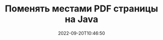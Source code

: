 ---
############################# Static ############################
layout: "auto-gen-merger"
date: 2022-09-20T10:46:50
draft: false
otherformats: ppsx ppt pptx rtf tex vdx vsdm vsdx vssm vssx vstm vstx vsx vtx xlam xls

############################# Head ############################
head_title: "Поменяйте местами PDF страницы на Java"
head_description: "Поменяйте местами и обменяйте позиции двух страниц в файле PDF на Java, используя Merger API."

############################# Header ############################
title: "Поменять местами PDF страницы на Java"
description: "Поменять местами PDF страницы с помощью нескольких строк Java кода."
bg_image: "https://cms.admin.containerize.com/templates/aspose/App_Themes/V3/images/bg/header1.png"
bg_overlay: false
button:
    enable: true
    icon: "fas fa-arrow-down"
    label: "Скачать бесплатную пробную версию"
    link: "https://downloads.groupdocs.com/merger/java"

############################# SubMenu ############################
submenu:
    enable: true

    left:
        img_alt: "GroupDocs.Merger for Java"
        image: "https://cms.admin.containerize.com/templates/groupdocs/images/product-logos/90x90-noborder/groupdocs-merger-java.png"
        product: "GroupDocs.Merger"
        platform: "Java"

    middle:
        button:

            # button loop
            - link: "https://apireference.groupdocs.com/merger/java"
              text: "Справочник по API"

            # button loop
            - link: "https://github.com/groupdocs-merger"
              text: "Примеры кода"

            # button loop
            - link: "https://products.groupdocs.app/merger/family"
              text: "Живые демонстрации"

            # button loop
            - link: "https://purchase.groupdocs.com/pricing/merger/java"
              text: "Цены"

    right:
        link_download: "https://downloads.groupdocs.com/merger"
        link_learn: "https://docs.groupdocs.com/merger/java"
        link_buy: "https://purchase.groupdocs.com"

############################# About ############################
about:
    enable: true
    title: "Кратко о GroupDocs.Merger for Java"
    content: |
        [GroupDocs.Merger for Java](/ru/merger/java/) предоставляет удобное решение для объединения нескольких файлов PDF, Microsoft Office (Word, Excel, PowerPoint, OneNote), OpenDocument, HTML, изображений и многие другие документы в один файл в Java приложениях. GroupDocs.Merger сэкономит вам много усилий, так как вы можете объединять PDF документы - нет необходимости устанавливать какое-либо стороннее программное обеспечение, настольные приложения или плагины. Теперь не нужно тратить время и объединять файлы вручную! Миссия GroupDocs — обеспечить наилучшее качество и упростить рабочие процессы обработки документов.
        
        GroupDocs.Merger API — правильный выбор для корпоративных решений, которым нужны функции обмена файловыми страницами. Эти интерфейсы хорошо поддерживаются во всех основных операционных системах и платформах, включая J2SE 7.0 (1.7), J2SE 8.0 (1.8), Java 10.

############################# Steps ############################
steps:
    enable: true
    title_left: "Поменять местами страницы PDF документов на Java"
    content_left: |
        [GroupDocs.Merger for Java](/ru/merger/java/) позволяет разработчикам Java обмениваться страницами в файле PDF, выполняя несколько простых шагов. .
        
        * Инициализируйте **SwapOptions**, чтобы указать номера страниц для обмена.
        * Создайте новый экземпляр **Merger** и передайте ему путь к исходному документу в качестве параметра конструктора.
        * Вызовите метод **swapPages** и передайте объект **SwapOptions**.
        * Вызовите метод **save** и укажите путь к файлу для сохранения результирующего документа.

    title_right: "Системные Требования"
    content_right: |
        GroupDocs.Merger for Java API поддерживаются на всех основных платформах и операционных системах. Перед выполнением приведенного ниже кода убедитесь, что в вашей системе установлены следующие предварительные компоненты.

        * Операционные системы: Microsoft Windows, Linux, MacOS
        * Среда разработки: NetBeans, IntelliJ IDEA, Eclipse
        * Фреймворки: J2SE 7.0 (1.7), J2SE 8.0 (1.8), Java 10
        * Загрузите последнюю версию GroupDocs.Merger for Java из [Maven](https://repository.groupdocs.com/webapp/#/artifacts/browse/tree/General/repo/com/groupdocs/groupdocs-merger)
         
    code: |
     {{% merger/additional-styles %}}
     {{< merger/code-merger title="Как поменять местами страницы PDF документов, используя пример кода Java">}}

        ```java    
        // Поменять местами страницы PDF документов с помощью GroupDocs.Merger API
        int pageNumber1 = 6;
        int pageNumber2 = 1;

        // Инициализируйте класс SwapOptions, чтобы указать номера страниц для обмена
        SwapOptions swapOptions = new SwapOptions(pageNumber2, pageNumber1);

        // Создание экземпляра класса Merger с входным параметром PDF документа
        Merger merger = new Merger("input.pdf");

        // Вызвать метод SwapPages и передать ему объект SwapOptions
        merger.swapPages(swapOptions);
    
        // Вызовите метод Save и передайте желаемый путь к файлу, чтобы сохранить результат.
        merger.save("output.pdf");
        ```
     {{< /merger/code-merger >}}

############################# Demos ############################
demos:
    enable: true
    title: "Живые демонстрации — замена страницы PDF документов онлайн"
    content: |
       Поменяйте местами страницы PDF документов прямо сейчас, посетив веб-сайт [Живые демонстрации GroupDocs.Merger](https://products.groupdocs.app/splitter/swap-pages/pdf).
       Живые демонстрации имеют следующие преимущества.
        
############################# About Formats ############################
about_formats:
    enable: true

############################# More Formats ############################
more_formats:
    enable: true
    title: "Замена страниц файлов других форматов"
    content: |
        Java API для документов и изображений. Поменяйте местами страницы документов, указанных ниже.

############################# Back to top ###############################
back_to_top:
    enable: true
---